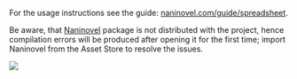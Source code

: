For the usage instructions see the guide: [naninovel.com/guide/spreadsheet](https://naninovel.com/guide/spreadsheet).

Be aware, that [Naninovel](https://u3d.as/1pg9) package is not distributed with the project, hence compilation errors will be produced after opening it for the first time; import Naninovel from the Asset Store to resolve the issues.

![](https://i.gyazo.com/e8b46fc74a5f633bdce9ec578b3ddf94.png)
